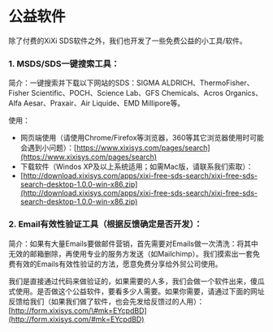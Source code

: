 # 公益软件

除了付费的XiXi SDS软件之外，我们也开发了一些免费公益的小工具/软件。

### 1. MSDS/SDS一键搜索工具：

简介：一键搜索并下载以下网站的SDS：SIGMA ALDRICH、ThermoFisher、Fisher Scientific、POCH、Science Lab、GFS Chemicals、Acros Organics、Alfa Aesar、Praxair、Air Liquide、EMD Millipore等。

使用：

* 网页端使用（请使用Chrome/Firefox等浏览器，360等其它浏览器使用时可能会遇到小问题）：[https://www.xixisys.com/pages/search](https://www.xixisys.com/pages/search)
* 下载软件（Windos XP及以上系统适用；如需Mac版，请联系我们索取）：
* [http://download.xixisys.com/apps/xixi-free-sds-search/xixi-free-sds-search-desktop-1.0.0-win-x86.zip](http://download.xixisys.com/apps/xixi-free-sds-search/xixi-free-sds-search-desktop-1.0.0-win-x86.zip)

### 2. Email有效性验证工具（根据反馈确定是否开发）：

简介：如果有大量Emails要做邮件营销，首先需要对Emails做一次清洗：将其中无效的邮箱删除，再使用专业的服务方发送（如Mailchimp）。我们摸索出一套免费有效的Emails有效性验证的方法，愿意免费分享给外贸公司使用。

我们是直接通过代码来做验证的，如果需要的人多，我们会做一个软件出来，傻瓜式使用。是否做这个公益软件，要看多少人需要。如果你需要，请通过下面的网址反馈给我们（如果我们做了软件，也会先发给反馈过的人用）： [http://form.xixisys.com/\#mk=EYcpdBD](http://form.xixisys.com/#mk=EYcpdBD)

